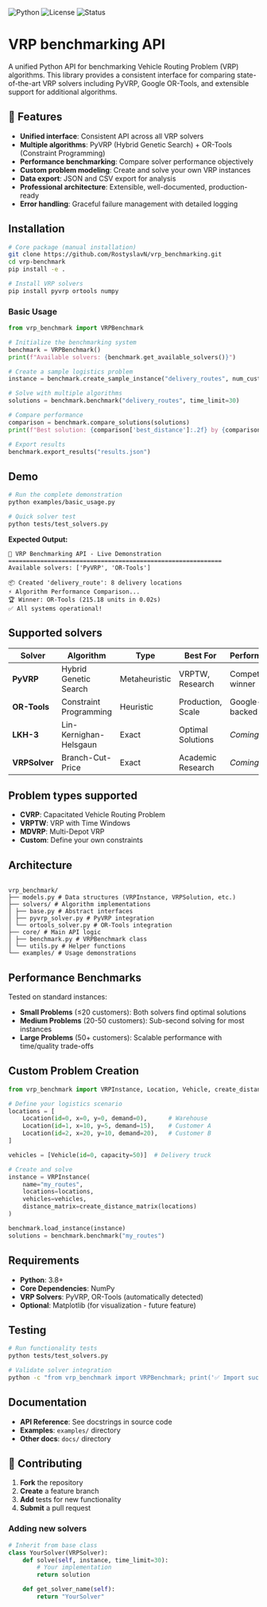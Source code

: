 ![Python](https://img.shields.io/badge/python-3.8+-blue.svg)
![License](https://img.shields.io/badge/license-MIT-green.svg)
![Status](https://img.shields.io/badge/status-production--ready-brightgreen.svg)

# VRP benchmarking API

A unified Python API for benchmarking Vehicle Routing Problem (VRP) algorithms. This library provides a consistent interface for comparing state-of-the-art VRP solvers including PyVRP, Google OR-Tools, and extensible support for additional algorithms.

## 🚀 Features

- **Unified interface**: Consistent API across all VRP solvers
- **Multiple algorithms**: PyVRP (Hybrid Genetic Search) + OR-Tools (Constraint Programming)
- **Performance benchmarking**: Compare solver performance objectively
- **Custom problem modeling**: Create and solve your own VRP instances
- **Data export**: JSON and CSV export for analysis
- **Professional architecture**: Extensible, well-documented, production-ready
- **Error handling**: Graceful failure management with detailed logging

## Installation

```bash
# Core package (manual installation)
git clone https://github.com/RostyslavN/vrp_benchmarking.git
cd vrp-benchmark
pip install -e .

# Install VRP solvers
pip install pyvrp ortools numpy
```

### Basic Usage

```python
from vrp_benchmark import VRPBenchmark

# Initialize the benchmarking system
benchmark = VRPBenchmark()
print(f"Available solvers: {benchmark.get_available_solvers()}")

# Create a sample logistics problem
instance = benchmark.create_sample_instance("delivery_routes", num_customers=10)

# Solve with multiple algorithms
solutions = benchmark.benchmark("delivery_routes", time_limit=30)

# Compare performance
comparison = benchmark.compare_solutions(solutions)
print(f"Best solution: {comparison['best_distance']:.2f} by {comparison['best_solver']}")

# Export results
benchmark.export_results("results.json")
```

## Demo

```bash
# Run the complete demonstration
python examples/basic_usage.py

# Quick solver test
python tests/test_solvers.py
```

**Expected Output:**

```
🚀 VRP Benchmarking API - Live Demonstration
============================================================
Available solvers: ['PyVRP', 'OR-Tools']

📦 Created 'delivery_route': 8 delivery locations
⚡ Algorithm Performance Comparison...
🏆 Winner: OR-Tools (215.18 units in 0.02s)
✅ All systems operational!
```

## Supported solvers

| Solver        | Algorithm              | Type          | Best For          | Performance        |
| ------------- | ---------------------- | ------------- | ----------------- | ------------------ |
| **PyVRP**     | Hybrid Genetic Search  | Metaheuristic | VRPTW, Research   | Competition winner |
| **OR-Tools**  | Constraint Programming | Heuristic     | Production, Scale | Google-backed      |
| **LKH-3**     | Lin-Kernighan-Helsgaun | Exact         | Optimal Solutions | _Coming soon_      |
| **VRPSolver** | Branch-Cut-Price       | Exact         | Academic Research | _Coming soon_      |

## Problem types supported

- **CVRP**: Capacitated Vehicle Routing Problem
- **VRPTW**: VRP with Time Windows
- **MDVRP**: Multi-Depot VRP
- **Custom**: Define your own constraints

## Architecture

```

vrp_benchmark/
├── models.py # Data structures (VRPInstance, VRPSolution, etc.)
├── solvers/ # Algorithm implementations
│ ├── base.py # Abstract interfaces
│ ├── pyvrp_solver.py # PyVRP integration
│ └── ortools_solver.py # OR-Tools integration
├── core/ # Main API logic
│ ├── benchmark.py # VRPBenchmark class
│ └── utils.py # Helper functions
└── examples/ # Usage demonstrations

```

## Performance Benchmarks

Tested on standard instances:

- **Small Problems** (≤20 customers): Both solvers find optimal solutions
- **Medium Problems** (20-50 customers): Sub-second solving for most instances
- **Large Problems** (50+ customers): Scalable performance with time/quality trade-offs

## Custom Problem Creation

```python
from vrp_benchmark import VRPInstance, Location, Vehicle, create_distance_matrix

# Define your logistics scenario
locations = [
    Location(id=0, x=0, y=0, demand=0),      # Warehouse
    Location(id=1, x=10, y=5, demand=15),    # Customer A
    Location(id=2, x=20, y=10, demand=20),   # Customer B
]

vehicles = [Vehicle(id=0, capacity=50)]  # Delivery truck

# Create and solve
instance = VRPInstance(
    name="my_routes",
    locations=locations,
    vehicles=vehicles,
    distance_matrix=create_distance_matrix(locations)
)

benchmark.load_instance(instance)
solutions = benchmark.benchmark("my_routes")
```

## Requirements

- **Python**: 3.8+
- **Core Dependencies**: NumPy
- **VRP Solvers**: PyVRP, OR-Tools (automatically detected)
- **Optional**: Matplotlib (for visualization - future feature)

## Testing

```bash
# Run functionality tests
python tests/test_solvers.py

# Validate solver integration
python -c "from vrp_benchmark import VRPBenchmark; print('✅ Import successful')"
```

## Documentation

- **API Reference**: See docstrings in source code
- **Examples**: `examples/` directory
- **Other docs**: `docs/` directory

## 🤝 Contributing

1. **Fork** the repository
2. **Create** a feature branch
3. **Add** tests for new functionality
4. **Submit** a pull request

### Adding new solvers

```python
# Inherit from base class
class YourSolver(VRPSolver):
    def solve(self, instance, time_limit=30):
        # Your implementation
        return solution

    def get_solver_name(self):
        return "YourSolver"
```
